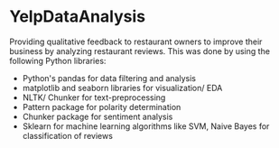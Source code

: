 # YelpDataAnalysis
Providing qualitative feedback to restaurant owners to improve their business by analyzing restaurant reviews. This was done by using the following Python libraries:

* Python's pandas for data filtering and analysis
* matplotlib and seaborn libraries for visualization/ EDA
* NLTK/ Chunker for text-preprocessing 
* Pattern package for polarity determination
* Chunker package for sentiment analysis
* Sklearn for machine learning algorithms like SVM, Naive Bayes for classification of reviews
